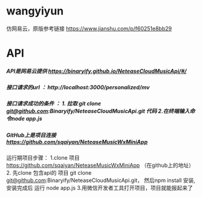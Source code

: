 # wangyiyun
仿网易云，原版参考链接   https://www.jianshu.com/p/f60251e8bb29
# API
 ##### API是网易云提供 https://binaryify.github.io/NeteaseCloudMusicApi/#/
      
##### 接口请求的url ： http://localhost:3000/personalized/mv
##### 接口请求成功的条件 ： 1. 拉取 git clone git@github.com:Binaryify/NeteaseCloudMusicApi.git 代码 2.在终端输入命令node app.js
                    
##### GitHub上是项目连接 https://github.com/sqaiyan/NeteaseMusicWxMiniApp

运行期项目步骤：
1.clone 项目 https://github.com/sqaiyan/NeteaseMusicWxMiniApp （在github上的地址）
2.   先clone 包含api的 项目 git clone git@github.com:Binaryify/NeteaseCloudMusicApi.git，
     然后npm install 安装,
     安装完成后 运行 node app.js
3.用微信开发者工具打开项目，项目就能报起来了

